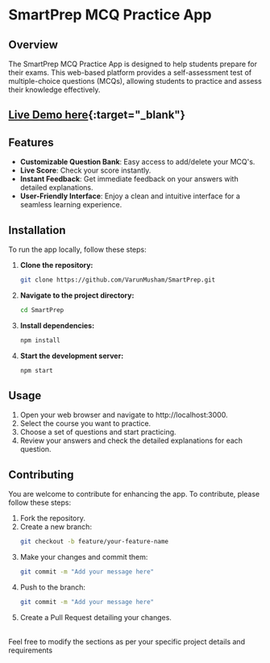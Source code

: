 # SmartPrep MCQ Practice App

## Overview
The SmartPrep MCQ Practice App is designed to help students prepare for their exams. This web-based platform provides a self-assessment test of multiple-choice questions (MCQs), allowing students to practice and assess their knowledge effectively.

## [Live Demo here](https://smartprep.vercel.app){:target="_blank"}


## Features
- **Customizable Question Bank**: Easy access to add/delete your MCQ's.
- **Live Score**: Check your score instantly.
- **Instant Feedback**: Get immediate feedback on your answers with detailed explanations.
- **User-Friendly Interface**: Enjoy a clean and intuitive interface for a seamless learning experience.

## Installation
To run the app locally, follow these steps:

1. **Clone the repository:**
   ```bash
   git clone https://github.com/VarunMusham/SmartPrep.git
2. **Navigate to the project directory:**
   ```bash
   cd SmartPrep
3. **Install dependencies:**
   ```bash
   npm install
4. **Start the development server:**
   ```bash
   npm start

## Usage
1. Open your web browser and navigate to http://localhost:3000.
2. Select the course you want to practice.
3. Choose a set of questions and start practicing.
4. Review your answers and check the detailed explanations for each question.

## Contributing
You are welcome to contribute for enhancing the app. To contribute, please follow these steps:

1. Fork the repository.
2. Create a new branch:
   ```bash
   git checkout -b feature/your-feature-name
3. Make your changes and commit them:
   ```bash
   git commit -m "Add your message here"
4. Push to the branch:
   ```bash
   git commit -m "Add your message here"
5. Create a Pull Request detailing your changes.

<br>
Feel free to modify the sections as per your specific project details and requirements
